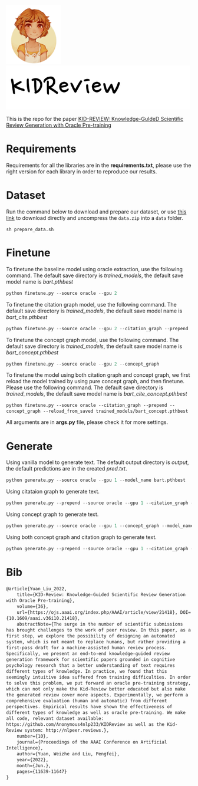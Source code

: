 <img src="./files/kid.jpeg" width="150" class="center"><img src="./files/font.png" width="500" class="left">

This is the repo for the paper [KID-REVIEW: Knowledge-GuIdeD Scientific Review Generation with Oracle Pre-training]()

# Requirements
Requirements for all the libraries are in the **requirements.txt**, please use the right version for each library in order to reproduce our results.

# Dataset
Run the command below to download and prepare our dataset, or use [this link](https://drive.google.com/file/d/1DhL8WJouWnnoN0XkTP7t_P_dDQUFNxko/view?usp=sharing) to download directly and uncompress the `data.zip` into a `data` folder.
```
sh prepare_data.sh
```




# Finetune
To finetune the baseline model using oracle extraction, use the following command. The default save directory is *trained_models*, the default save model name is *bart.pthbest*
```python
python finetune.py --source oracle --gpu 2
```
To finetune the citation graph model, use the following command. The default save directory is *trained_models*, the default save model name is *bart_cite.pthbest* 
```python
python finetune.py --source oracle --gpu 2 --citation_graph --prepend 
```
To finetune the concept graph model, use the following command. The default save directory is *trained_models*, the default save model name is *bart_concept.pthbest*
```python
python finetune.py --source oracle --gpu 2 --concept_graph
```
To finetune the model using both citation graph and concept graph, we first reload the model trained by using pure concept graph, and then finetune. Please use the following command. The default save directory is *trained_models*, the default save model name is *bart_cite_concept.pthbest*
```
python finetune.py --source oracle --citation_graph --prepend --concept_graph --reload_from_saved trained_models/bart_concept.pthbest
```
All arguments are in **args.py** file, please check it for more settings.

# Generate
Using vanilla model to generate text. The default output directory is *output*, the default predictions are in the created *pred.txt*.
```python
python generate.py --source oracle --gpu 1 --model_name bart.pthbest 
```
Using citataion graph to generate text.
```python
python generate.py --prepend --source oracle --gpu 1 --citation_graph --model_name bart_cite.pthbest
```
Using concept graph to generate text.
```python
python generate.py --source oracle --gpu 1 --concept_graph --model_name bart_concept.pthbest
```
Using both concept graph and citation graph to generate text.
```python
python generate.py --prepend --source oracle --gpu 1 --citation_graph --concept_graph --model_name bart_cite_concept.pthbest 
```


# Bib
```
@article{Yuan_Liu_2022, 
    title={KID-Review: Knowledge-Guided Scientific Review Generation with Oracle Pre-training}, 
    volume={36}, 
    url={https://ojs.aaai.org/index.php/AAAI/article/view/21418}, DOI={10.1609/aaai.v36i10.21418}, 
    abstractNote={The surge in the number of scientific submissions has brought challenges to the work of peer review. In this paper, as a first step, we explore the possibility of designing an automated system, which is not meant to replace humans, but rather providing a first-pass draft for a machine-assisted human review process. Specifically, we present an end-to-end knowledge-guided review generation framework for scientific papers grounded in cognitive psychology research that a better understanding of text requires different types of knowledge. In practice, we found that this seemingly intuitive idea suffered from training difficulties. In order to solve this problem, we put forward an oracle pre-training strategy, which can not only make the Kid-Review better educated but also make the generated review cover more aspects. Experimentally, we perform a comprehensive evaluation (human and automatic) from different perspectives. Empirical results have shown the effectiveness of different types of knowledge as well as oracle pre-training. We make all code, relevant dataset available: https://github.com/Anonymous4nlp233/KIDReview as well as the Kid-Review system: http://nlpeer.reviews.}, 
    number={10}, 
    journal={Proceedings of the AAAI Conference on Artificial Intelligence}, 
    author={Yuan, Weizhe and Liu, Pengfei}, 
    year={2022}, 
    month={Jun.}, 
    pages={11639-11647} 
}
```